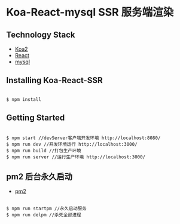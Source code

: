 # Koa-React-mysql SSR 服务端渲染

## Technology Stack

-   [Koa2](https://github.com/koajs/koa)
-   [React](https://github.com/reactjs/reactjs.org)
-   [mysql](https://github.com/mysql/mysql-server)

## Installing Koa-React-SSR

```shell

$ npm install

```

## Getting Started

```shell

$ npm start //devServer客户端开发环境 http://localhost:8080/
$ npm run dev //开发环境运行 http://localhost:3000/
$ npm run build //打包生产环境
$ npm run server //运行生产环境 http://localhost:3000/

```

## pm2 后台永久启动

-   [pm2](https://github.com/Unitech/pm2)

```shell

$ npm run startpm //永久启动服务
$ npm run delpm //杀死全部进程


